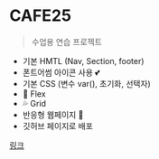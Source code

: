 # CAFE25

>수업용 연습 프로젝트

+ 기본 HMTL (Nav, Section, footer)
+ 폰트어썸 아이콘 사용 💕
+ 기본 CSS (변수 var(), 초기화, 선택자)
+ 🎉 Flex
+ 💦 Grid
+ 반응형 웹페이지 🚀
+ 깃허브 페이지로 배포

[링크](https://windo128.github.io/CAFE25/)
